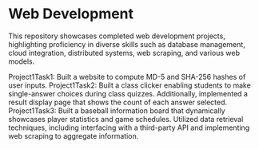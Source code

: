 # Web Development
This repository showcases completed web development projects, highlighting proficiency in diverse skills such as database management, cloud integration, distributed systems, web scraping, and various web models.

Project1Task1: Built a website to compute MD-5 and SHA-256 hashes of user inputs.
Project1Task2: Built a class clicker enabling students to make single-answer choices during class quizzes. Additionally, implemented a result display page that shows the count of each answer selected.
Project1Task3: Built a baseball information board that dynamically showcases player statistics and game schedules. Utilized data retrieval techniques, including interfacing with a third-party API and implementing web scraping to aggregate information.

